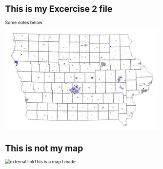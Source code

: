# This is my Excercise 2 file
Some notes below

![This is a map I made](ex2b.jpeg)

# This is not my map
![external linkThis is a map I made](https://ontheworldmap.com/usa/state/iowa/map-of-iowa.jpg)
